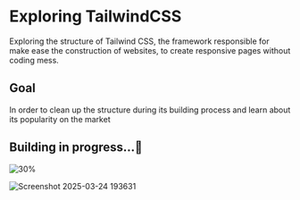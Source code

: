 # Exploring TailwindCSS
Exploring the structure of Tailwind CSS, the framework responsible for make ease the construction of websites, to create responsive pages without coding mess. 
## Goal 
In order to clean up the structure during its building process and learn about its popularity on the market

##  Building in progress...🚧
![30%](https://progress-bar.xyz/30)

![Screenshot 2025-03-24 193631](https://github.com/user-attachments/assets/85d62336-319a-40af-b1d7-86933065d323)
